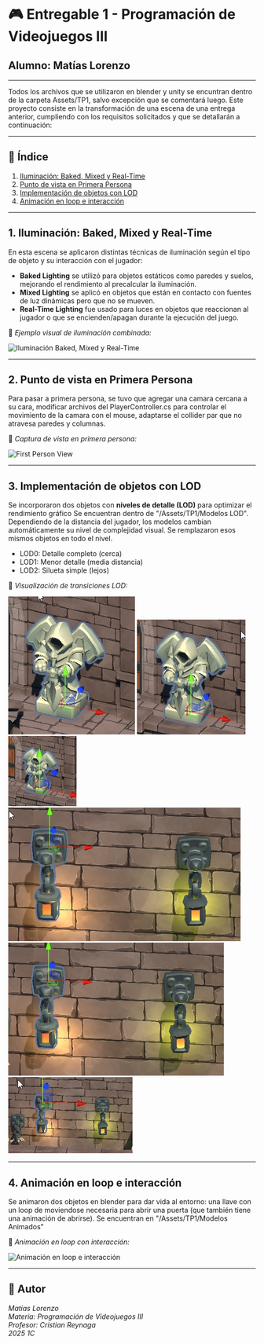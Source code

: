 # 🎮 Entregable 1 - Programación de Videojuegos III
## Alumno: Matías Lorenzo
---
Todos los archivos que se utilizaron en blender y unity se encuntran dentro de la carpeta Assets/TP1, salvo excepción que se comentará luego.
Este proyecto consiste en la transformación de una escena de una entrega anterior, cumpliendo con los requisitos solicitados y que se detallarán a continuación:

---

## 📑 Índice

1. [Iluminación: Baked, Mixed y Real-Time](#1-iluminación-baked-mixed-y-real-time)
2. [Punto de vista en Primera Persona](#2-punto-de-vista-en-primera-persona)
3. [Implementación de objetos con LOD](#3-implementación-de-objetos-con-lod)
4. [Animación en loop e interacción](#4-animación-en-loop-e-interacción)

---

## 1. Iluminación: Baked, Mixed y Real-Time

En esta escena se aplicaron distintas técnicas de iluminación según el tipo de objeto y su interacción con el jugador:

- **Baked Lighting** se utilizó para objetos estáticos como paredes y suelos, mejorando el rendimiento al precalcular la iluminación.
- **Mixed Lighting** se aplicó en objetos que están en contacto con fuentes de luz dinámicas pero que no se mueven.
- **Real-Time Lighting** fue usado para luces en objetos que reaccionan al jugador o que se encienden/apagan durante la ejecución del juego.

📸 *Ejemplo visual de iluminación combinada:*

![Iluminación Baked, Mixed y Real-Time](ruta/a/imagen1.png)

---

## 2. Punto de vista en Primera Persona

Para pasar a primera persona, se tuvo que agregar una camara cercana a su cara, modificar archivos del PlayerController.cs para controlar el movimiento de la camara con el mouse, adaptarse el collider par que no atravesa paredes y columnas.

📸 *Captura de vista en primera persona:*

![First Person View](ruta/a/imagen2.png)

---

## 3. Implementación de objetos con LOD

Se incorporaron dos objetos con **niveles de detalle (LOD)** para optimizar el rendimiento gráfico Se encuentran dentro de "/Assets/TP1/Modelos LOD". Dependiendo de la distancia del jugador, los modelos cambian automáticamente su nivel de complejidad visual. Se remplazaron esos mismos objetos en todo el nivel.

- LOD0: Detalle completo (cerca)
- LOD1: Menor detalle (media distancia)
- LOD2: Silueta simple (lejos)

📸 *Visualización de transiciones LOD:*

![Objetos con LOD](https://raw.githubusercontent.com/mateteCode/PROG3-TP1/refs/heads/main/Assets/TP1/Capturas/obj1lod0.jpg)
![Objetos con LOD](https://raw.githubusercontent.com/mateteCode/PROG3-TP1/refs/heads/main/Assets/TP1/Capturas/obj1lod1.jpg)
![Objetos con LOD](https://raw.githubusercontent.com/mateteCode/PROG3-TP1/refs/heads/main/Assets/TP1/Capturas/obj1lod2.jpg)
![Objetos con LOD](https://raw.githubusercontent.com/mateteCode/PROG3-TP1/refs/heads/main/Assets/TP1/Capturas/obj2lod0.jpg)
![Objetos con LOD](https://raw.githubusercontent.com/mateteCode/PROG3-TP1/refs/heads/main/Assets/TP1/Capturas/obj2lod1.jpg)
![Objetos con LOD](https://raw.githubusercontent.com/mateteCode/PROG3-TP1/refs/heads/main/Assets/TP1/Capturas/obj2lod2.jpg)


---

## 4. Animación en loop e interacción

Se animaron dos objetos en blender para dar vida al entorno: una llave con un loop de moviendose necesaria para abrir una puerta (que también tiene una animación de abrirse). Se encuentran en "/Assets/TP1/Modelos Animados"

📸 *Animación en loop con interacción:*

![Animación en loop e interacción](ruta/a/imagen4.png)

---

## 📌 Autor
*Matías Lorenzo*  
*Materia: Programación de Videojuegos III*  
*Profesor: Cristian Reynaga*  
*2025 1C*